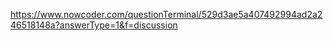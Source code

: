 https://www.nowcoder.com/questionTerminal/529d3ae5a407492994ad2a246518148a?answerType=1&f=discussion
